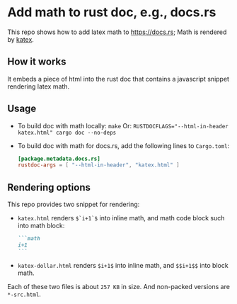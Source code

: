 # Add math to rust doc, e.g., docs.rs

This repo shows how to add latex math to https://docs.rs;
Math is rendered by [katex](https://katex.org/).

## How it works

It embeds a piece of html into the rust doc that contains a javascript snippet
rendering latex math.

## Usage

- To build doc with math locally: `make`
    Or: `RUSTDOCFLAGS="--html-in-header katex.html" cargo doc --no-deps`

- To build doc with math for docs.rs, add the following lines to `Cargo.toml`:
    ```toml
    [package.metadata.docs.rs]
    rustdoc-args = [ "--html-in-header", "katex.html" ]
    ```

## Rendering options

This repo provides two snippet for rendering:

- `katex.html` renders ``$`i+1`$`` into inline math, and math code block such into math block:
    ````markdown
    ```math
    i+1
    ```
    ````

- `katex-dollar.html` renders `$i+1$` into inline math, and `$$i+1$$` into block
    math.

Each of these two files is about `257 KB` in size.
And non-packed versions are `*-src.html`.


